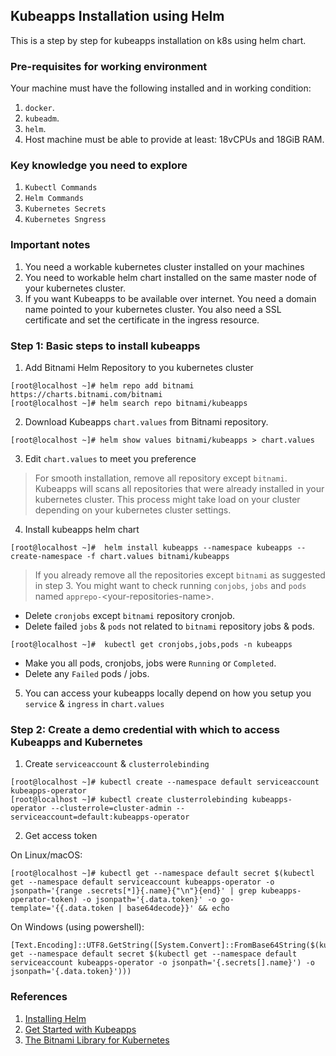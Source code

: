 ## Kubeapps Installation using Helm
This is a step by step for kubeapps installation on k8s using helm chart.

### Pre-requisites for working environment
Your machine must have the following installed and in working condition:
1. `docker`.
2. `kubeadm`.
3. `helm`.
4. Host machine must be able to provide at least: 18vCPUs and 18GiB RAM.  

### Key knowledge you need to explore
1. `Kubectl Commands`
2. `Helm Commands`
3. `Kubernetes Secrets`
4. `Kubernetes Sngress`

### Important notes
1. You need a workable kubernetes cluster installed on your machines
2. You need to workable helm chart installed on the same master node of your kubernetes cluster.
3. If you want Kubeapps to be available over internet. You need a domain name pointed to your kubernetes cluster. You also need a SSL certificate and set the certificate in the ingress resource.

### Step 1: Basic steps to install kubeapps
1. Add Bitnami Helm Repository to you kubernetes cluster
```
[root@localhost ~]# helm repo add bitnami https://charts.bitnami.com/bitnami
[root@localhost ~]# helm search repo bitnami/kubeapps
```
2. Download Kubeapps `chart.values` from Bitnami repository.
```
[root@localhost ~]# helm show values bitnami/kubeapps > chart.values 
```
3. Edit `chart.values` to meet you preference

> For smooth installation, remove all repository except `bitnami`. Kubeapps will scans all repositories that were already installed in your kubernetes cluster. This process might take load on your cluster depending on your kubernetes cluster settings.

4. Install kubeapps helm chart

```
[root@localhost ~]#  helm install kubeapps --namespace kubeapps --create-namespace -f chart.values bitnami/kubeapps
```

> If you already remove all the repositories except `bitnami` as suggested in step 3. You might want to check running `conjobs`, `jobs` and `pods` named `apprepo-`\<your-repositories-name\>. 
- Delete `cronjobs` except `bitnami` repository cronjob.
- Delete failed `jobs` & `pods` not related to `bitnami` repository jobs & pods.

```
[root@localhost ~]#  kubectl get cronjobs,jobs,pods -n kubeapps 
```
- Make you all pods, cronjobs, jobs were `Running` or `Completed`. 
- Delete any `Failed` pods / jobs.

5. You can access your kubeapps locally depend on how you setup you `service` & `ingress` in `chart.values`

### Step 2: Create a demo credential with which to access Kubeapps and Kubernetes
1. Create `serviceaccount` & `clusterrolebinding`
```
[root@localhost ~]# kubectl create --namespace default serviceaccount kubeapps-operator
[root@localhost ~]# kubectl create clusterrolebinding kubeapps-operator --clusterrole=cluster-admin --serviceaccount=default:kubeapps-operator

```

2. Get access token

On Linux/macOS:

```
[root@localhost ~]# kubectl get --namespace default secret $(kubectl get --namespace default serviceaccount kubeapps-operator -o jsonpath='{range .secrets[*]}{.name}{"\n"}{end}' | grep kubeapps-operator-token) -o jsonpath='{.data.token}' -o go-template='{{.data.token | base64decode}}' && echo

```
On Windows (using powershell):
```
[Text.Encoding]::UTF8.GetString([System.Convert]::FromBase64String($(kubectl get --namespace default secret $(kubectl get --namespace default serviceaccount kubeapps-operator -o jsonpath='{.secrets[].name}') -o jsonpath='{.data.token}')))
```

### References
1. [Installing Helm](https://helm.sh/docs/intro/install/)
2. [Get Started with Kubeapps](https://github.com/vmware-tanzu/kubeapps/blob/main/docs/tutorials/getting-started.md)
3. [The Bitnami Library for Kubernetes](https://github.com/bitnami/charts)